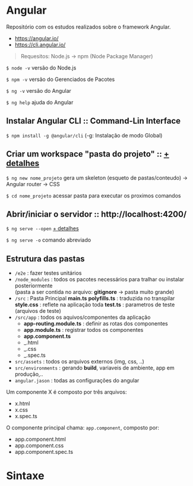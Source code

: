 # Angular
Repositório com os estudos realizados sobre o framework Angular.

* https://angular.io/
* https://cli.angular.io/

> Requesitos: Node.js -> npm (Node Package Manager)

`$ node -v` versão do Node.js 

`$ npm -v` versão do Gerenciados de Pacotes

`$ ng -v` versão do Angular

`$ ng help` ajuda do Angular

## Instalar Angular CLI :: Command-Lin Interface

`$ npm install -g @angular/cli`  (-g: Instalação de modo Global)

## Criar um workspace "pasta do projeto" :: [+ detalhes](https://angular.io/guide/strict-mode)

`$ ng new nome_projeto`  gera um skeleton (esqueto de pastas/conteudo) -> Angular router -> CSS

`$ cd nome_projeto`    acessar pasta para executar os proximos comandos

## Abrir/iniciar o servidor :: http://localhost:4200/

`$ ng serve --open`  [+ detalhes](https://angular.io/cli/serve )

`$ ng serve -o` comando abreviado

## Estrutura das pastas
* `/e2e` : fazer testes unitários
* `/node_modules` : todos os pacotes necessários para tralhar ou instalar posteriormente <br>
(pasta a ser contida no arquivo: **gitignore** -> pasta muito grande)
* `/src` : Pasta Principal
    **main.ts**
    **polyfills.ts** : traduzida no transpilar
    **style.css** : reflete na aplicação toda
    **test.ts** : parametros de teste (arquivos de teste)
* `/src/app` : todos os aquivos/componentes da aplicação
    * **app-routing.module.ts** : definir as rotas dos componentes
    * **app.module.ts** : registrar todos os componentes
    * **app.component.ts** 
    * _.html
    * _.css
    * _.spec.ts
* `src/assets` : todos os arquivos externos (img, css, ..)
* `src/environments` : gerando **build**, variaveis de ambiente, app em produção,..
* `angular.jason` : todas as configurações do angular

Um componente X é composto por três arquivos:
* x.html
* x.css
* x.spec.ts
 
O componente principal chama: `app.component`, composto por:
* app.component.html
* app.component.css
* app.component.spec.ts


# Sintaxe
